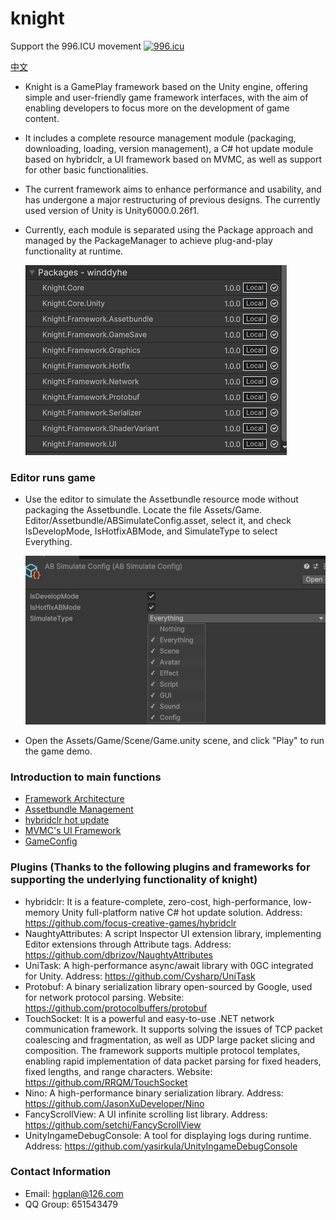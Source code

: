 # knight
Support the 996.ICU movement
<a href="https://996.icu"><img src="https://img.shields.io/badge/link-996.icu-red.svg" alt="996.icu"></a>

[中文](https://github.com/winddyhe/knight/blob/master/README.md)

* Knight is a GamePlay framework based on the Unity engine, offering simple and user-friendly game framework interfaces, with the aim of enabling developers to focus more on the development of game content.
* It includes a complete resource management module (packaging, downloading, loading, version management), a C# hot update module based on hybridclr, a UI framework based on MVMC, as well as support for other basic functionalities.
* The current framework aims to enhance performance and usability, and has undergone a major restructuring of previous designs. The currently used version of Unity is Unity6000.0.26f1.
* Currently, each module is separated using the Package approach and managed by the PackageManager to achieve plug-and-play functionality at runtime.
  
  ![Framework Architecture of knight](https://github.com/winddyhe/knight/blob/master/Doc/res/images/img_1.png)

### Editor runs game
* Use the editor to simulate the Assetbundle resource mode without packaging the Assetbundle. Locate the file Assets/Game. Editor/Assetbundle/ABSimulateConfig.asset, select it, and check IsDevelopMode, IsHotfixABMode, and SimulateType to select Everything.
  
  ![Knight Editor Simulation Mode](https://github.com/winddyhe/knight/blob/master/Doc/res/images/img_2.png)
* Open the Assets/Game/Scene/Game.unity scene, and click "Play" to run the game demo.

### Introduction to main functions
* [Framework Architecture](https://github.com/winddyhe/knight/blob/master/Doc/english-doc/FrameworkArchitecture.md)
* [Assetbundle Management](https://github.com/winddyhe/knight/blob/master/Doc/english-doc/AssetbundleManagement.md)
* [hybridclr hot update](https://github.com/winddyhe/knight/blob/master/Doc/english-doc/Hybridclr-HotUpdate.md)
* [MVMC's UI Framework](https://github.com/winddyhe/knight/blob/master/Doc/english-doc/MVMC-UIFramework.md)
* [GameConfig](https://github.com/winddyhe/knight/blob/master/Doc/english-doc/GameConfig.md)

### Plugins (Thanks to the following plugins and frameworks for supporting the underlying functionality of knight)
* hybridclr: It is a feature-complete, zero-cost, high-performance, low-memory Unity full-platform native C# hot update solution. Address: https://github.com/focus-creative-games/hybridclr
* NaughtyAttributes: A script Inspector UI extension library, implementing Editor extensions through Attribute tags. Address: https://github.com/dbrizov/NaughtyAttributes
* UniTask: A high-performance async/await library with 0GC integrated for Unity. Address: https://github.com/Cysharp/UniTask
* Protobuf: A binary serialization library open-sourced by Google, used for network protocol parsing. Website: https://github.com/protocolbuffers/protobuf
* TouchSocket: It is a powerful and easy-to-use .NET network communication framework. It supports solving the issues of TCP packet coalescing and fragmentation, as well as UDP large packet slicing and composition. The framework supports multiple protocol templates, enabling rapid implementation of data packet parsing for fixed headers, fixed lengths, and range characters. Website: https://github.com/RRQM/TouchSocket
* Nino: A high-performance binary serialization library. Address: https://github.com/JasonXuDeveloper/Nino
* FancyScrollView: A UI infinite scrolling list library. Address: https://github.com/setchi/FancyScrollView
* UnityIngameDebugConsole: A tool for displaying logs during runtime. Address: https://github.com/yasirkula/UnityIngameDebugConsole

### Contact Information
* Email: hgplan@126.com 
* QQ Group: 651543479
